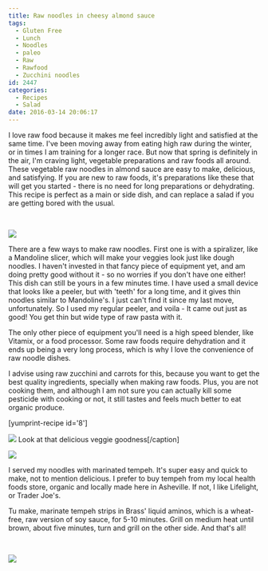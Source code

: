 ```yaml
---
title: Raw noodles in cheesy almond sauce
tags:
  - Gluten Free
  - Lunch
  - Noodles
  - paleo
  - Raw
  - Rawfood
  - Zucchini noodles
id: 2447
categories:
  - Recipes
  - Salad
date: 2016-03-14 20:06:17
---
```


I love raw food because it makes me feel incredibly light and satisfied at the same time. I've been moving away from eating high raw during the winter, or in times I am training for a longer race. But now that&nbsp;spring is definitely in the air, I'm&nbsp;craving light, vegetable preparations and raw foods all around. These vegetable raw noodles in almond sauce are easy to make, delicious, and satisfying. If you are new to raw foods, it's preparations like these that will get you started - there is no need for long preparations or dehydrating. This recipe is perfect as a main or side dish, and can replace a salad if you are getting bored with the usual.&nbsp;

&nbsp;

![](/images/rawnoodle9.jpg)

There are a few ways to make raw noodles. First one is with a spiralizer, like a Mandoline slicer, which will make your veggies look just like dough noodles. I haven't invested in that fancy piece of equipment yet, and am doing pretty good without it - so no worries if you don't have one either! This dish can still be yours in a few minutes time. I have used a small device that looks like a peeler, but with 'teeth' for a long time, and it gives thin noodles similar to Mandoline's. I just can't find it since my last move, unfortunately. So I used my regular peeler, and voila - It came out just as good! You get thin but wide type of raw pasta with it.

The only other piece of equipment you'll need is a high speed blender, like Vitamix, or a food processor. Some raw foods require dehydration and it ends up being a very long process, which is why I love the convenience of raw noodle dishes.

I advise using raw zucchini and carrots for this, because you want to get the best quality ingredients, specially when making raw foods. Plus, you are not cooking them, and although I am not sure you can actually kill some pesticide with cooking or not, it still tastes and feels much better to eat organic produce.&nbsp;

[yumprint-recipe id='8']&nbsp;

![](/images/rawnoodle1.jpg) Look at that delicious veggie goodness[/caption]

![](/images/rawnoodle2.jpg)

I served my noodles with marinated tempeh. It's super easy and quick to make, not to mention delicious. I prefer to buy tempeh from my local health foods store, organic and locally made here in Asheville. If not, I like Lifelight, or Trader Joe's.&nbsp;

Tu make, marinate tempeh strips in Brass' liquid aminos, which is a wheat-free, raw version of soy sauce, for 5-10 minutes. Grill on medium heat until brown, about five minutes, turn and grill on the other side. And that's all!

&nbsp;

![](/images/rawnoodle6.jpg)
